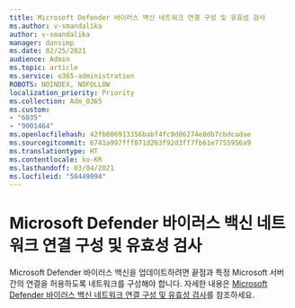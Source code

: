 ```yaml
---
title: Microsoft Defender 바이러스 백신 네트워크 연결 구성 및 유효성 검사
ms.author: v-smandalika
author: v-smandalika
manager: dansimp
ms.date: 02/25/2021
audience: Admin
ms.topic: article
ms.service: o365-administration
ROBOTS: NOINDEX, NOFOLLOW
localization_priority: Priority
ms.collection: Adm_O365
ms.custom:
- "6035"
- "9001464"
ms.openlocfilehash: 42fb806913356babf4fc9d06274e8db7cbdcadae
ms.sourcegitcommit: 6741a997fff871d263f92d3ff7fb61e7755956a9
ms.translationtype: HT
ms.contentlocale: ko-KR
ms.lasthandoff: 03/04/2021
ms.locfileid: "50449094"
---
```

# <a name="configure-and-validate-microsoft-defender-antivirus-network-connections"></a>Microsoft Defender 바이러스 백신 네트워크 연결 구성 및 유효성 검사

Microsoft Defender 바이러스 백신을 업데이트하려면 끝점과 특정 Microsoft 서버 간의 연결을 허용하도록 네트워크를 구성해야 합니다. 자세한 내용은 [Microsoft Defender 바이러스 백신 네트워크 연결 구성 및 유효성 검사](https://docs.microsoft.com/windows/security/threat-protection/microsoft-defender-antivirus/configure-network-connections-microsoft-defender-antivirus)를 참조하세요.
